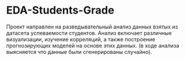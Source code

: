 # EDA-Students-Grade
Проект направлен на разведывательный анализ данных взятых из датасета успеваемости студентов. Анализ включает различные визуализации, изучение корреляций, а также построение прогнозирующих моделей на основе этих данных. (в ходе анализа выясняется что данные были сгенерированы случайно).
